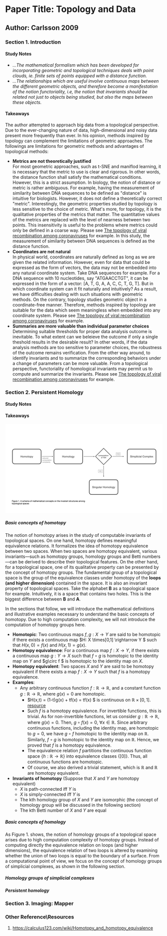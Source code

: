 # Paper Title: Topology and Data
## Author: Carlsson 2009
### Section 1. Introduction
#### Study Notes
* *...The mathematical formalism which has been developed for incorporating geometric and topological techniques deals with point clouds, ie. finite sets of points equipped with a distance function.*  
* *...The relationships which are useful involve continuous maps between the different geometric objects, and therefore become a manifestation of the notion $functoriality$, i.e, the notion that invariants should be related not just to objects being studied, but also the maps between these objects.*
#### Takeaways
The author attempted to approach big data from a topological perspective. Due to the ever-changing nature of data, high-dimensional and noisy data present more frequently than ever. In his opinion, methods inspired by topology can complement the limitations of geometric approaches. The followings are limitations for geometric methods and advantages of topological methods:

* **Metrics are not theoretically justified**  
For most geometric approaches, such as t-SNE and maniflod learning, it is necessary that the metric to use is clear and rigorous. In other words, the distance function shall satisfy the mathematical conditions. However, this is a strict assumption. In biology, the notion of distance or metric is rather ambiguous. For example, having the measurement of similarity between DNA sequences to be defined as "distance" is intuitive for biologists. However, it does not define a theoretically correct "metric". Interestingly, the geometric properties studied by topology is less sensitive to the choice of metric. What's more, for topology, it is the qualitative properties of the metrics that matter. The quantitative values of the metrics are replaced with the level of nearness between two points. This insensitivity is useful to the problems where metrics could only be defined in a coarse way. Please see [The topology of viral recombination among coronaviruses](/persistent_homology/README.md) for example. In this study, the measurement of similarity between DNA sequences is defined as the distance function. 
* **Coordinates are not natural**  
In physical world, coordinates are naturally defined as long as we are given the related information. However, even for data that could be expressed as the form of vectors, the data may not be embedded into any natural coordinate system. Take DNA sequences for example. For a DNA sequence with 10 nucleotides, say "ATGAACCTGT", it can be expressed in the form of a vector: [A, T, G, A, A, C, C, T, G, T]. But in which coordinate system can it fit naturally and intuitively? As a result, we have difficulties dealing with such situations with geometric methods. On the contrary, topology studies geometric object in a coordinate-free manner. Therefore, methods inspired by topology are suitable for the data which seem meaningless when embedded into any coordinate system. Please see [The topology of viral recombination among coronaviruses](/persistent_homology/README.md) for example.
* **Summaries are more valuable than individual parameter choices**  
Determining suitable thresholds for proper data analysis outcome is inevitable. To what extent can we beleieve the outcome if only a single theshold results in the desirable result? In other words, if the data analysis methods are too sensitive to parameter choices, the robustness of the outcome remains verification. From the other way around, to identify invariants and to summarize the corresponding behaviors under a change of parameters can be more valuable. From a topological perspective, functoriality of homological invariants may permit us to compute and summarize the invariants. Please see [The topology of viral recombination among coronaviruses](/persistent_homology/README.md) for example.

### Section 2. Persistent Homology
#### Study Notes
#### Takeaways
![diagram](/paper%20reading/tda_diagram.001.jpeg)
##### Basic concepts of homotopy
The notion of homotopy arises in the study of computable invariants of topological spaces. On one hand, homotopy defines meaningful equivalence relations. It formalizes the idea of homotopy equivalence between two spaces. When two spaces are homotopy equivalent, various invariants—such as homotopy groups, homology groups and Betti numbers—can be derived to describe their topological features. On the other hand, for a topological space, one of its qualitative property can be presented by the concept of homotopy groups. The fundamental group of a topological space is the group of the equivalence classes under homotopy of the **loops (and higher dimension)** contained in the space. It is also an invariant property of topological spaces. Take the alphabet **B** as a topological space for example. Intuitively, it is a space that contains two holes. This is the biggest difference between **B** and **A**.

In the sections that follow, we will introduce the mathematical definitions and illustrative examples necessary to understand the basic concepts of homotopy. Due to high computation complexity, we will not introduce the computation of homotopy groups here.

* **Homotopic**: Two continuous maps $f,g:X\rightarrow Y$ are said to be homotopic if there exists a continuous map $H: X \times[0,1] \rightarrow Y $ such that $H(x, 0)=f(x)$ and $H(x,1)=g(x)$.
* **Homotopy equivalence**: For a continuous map $f:X\rightarrow Y$, if there exists a continuous map $g:Y\rightarrow X$ such that $f\circ g$ is homotopic to the identity map on $Y$ and $g\circ f $ is homotopic to the identity map on $X$.
* **Homotopy equivalent**:
Two spaces $X$ and $Y$ are said to be homotopy equivalent if there exists a map $f:X\rightarrow Y$ such that $f$ is a homotopy equivalence.
* **Examples**:
    * Any arbitrary continuous function $f: \mathbb{R} \rightarrow \mathbb{R}$, and a constant function $g:\mathbb{R}\rightarrow\mathbb{R}$, where $g(x)=0$ are homotopic.
        * $H(x,t) = (1-t)g(x) + tf(x) = tf(x) $ is continuous on $\mathbb{R}\times[0,1]$. [resource](#eg)
        * Such $f$ is a homotopy equivalence. For invertible functions, this is trivial. As for non-invertible functions, let us consider $g:\mathbb{R}\rightarrow \mathbb{R}$, where $g(x)=0$. Then, $g\circ f(x)=0,~\forall x \in \mathbb{R}$. Since arbitrary continuous functions, including the identity map, are homotopic to $g=0$, we have $g \circ f$ homotopic to the identity map on $\mathbb{R}$. Similarly, $f \circ g$ is homotopic to the identity map on $\mathbb{R}$. Hence, we proved that $f$ is a homotopy equivalence.
        * The equivalence relation $f$ partitions the continuous function space $\{h:\mathbb{R}\rightarrow \mathbb{R}\}$ into equivalence classes $\{[0]\}$. Thus, all continuous functions are homotopic.
        * Of course, we also derived a trivial statement, which is $\mathbb{R}$ and $\mathbb{R}$ are homotopy equivalent. 
* **Invariants of homotopy** (Suppose that $X$ and $Y$ are homotopy equivalent)
    * $X$ is path-connected iff $Y$ is
    * $X$ is simply-connected iff $Y$ is
    * The kth homology group of $X$ and $Y$ are isomorphic (the concept of homology group will be discussed in the following section)
    * The kth Betti number of $X$ and $Y$ are equal 
##### Basic concepts of homology
As Figure 1. shows, the notion of homology groups of a topological space arises due to high computation complexity of homotopy groups. Instead of computing directly the equivalence relation on loops (and higher dimensions), the equivalence relation of two loops is altered by examining whether the union of two loops is equal to the boundary of a surface. From a computational point of view, we focus on the concept of homology groups of simplicial complexes, as shown in the following section.  
##### Homology groups of simplicial complexes
##### Persistent homology
### Section 3. Imaging: Mapper
### Other Reference\Resources
<a id="eg"></a>
1. https://calculus123.com/wiki/Homotopy_and_homotopy_equivalence